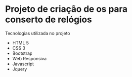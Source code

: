 # Projeto de criação de os para conserto de relógios

Tecnologias utilizada no projeto

- HTML 5
- CSS 3
- Bootstrap
- Web Responsiva
- Javascript
- Jquery

